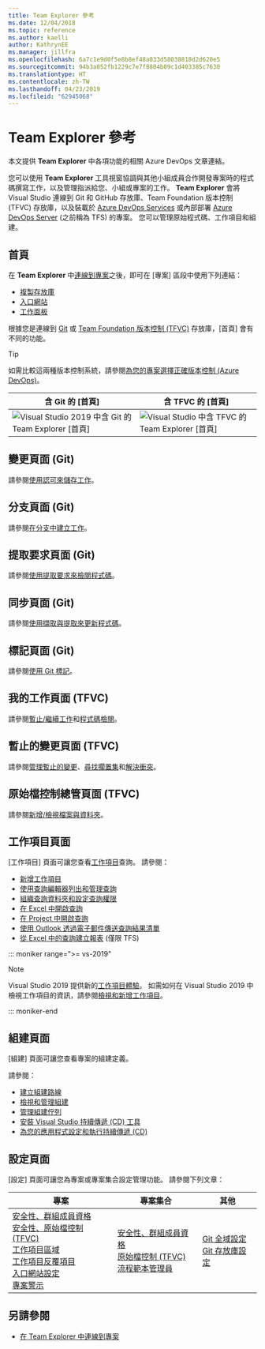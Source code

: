 ```yaml
---
title: Team Explorer 參考
ms.date: 12/04/2018
ms.topic: reference
ms.author: kaelli
author: KathrynEE
ms.manager: jillfra
ms.openlocfilehash: 6a7c1e9d0f5e8b8ef48a033d58038818d2d620e5
ms.sourcegitcommit: 94b3a052fb1229c7e7f8804b09c1d403385c7630
ms.translationtype: HT
ms.contentlocale: zh-TW
ms.lasthandoff: 04/23/2019
ms.locfileid: "62945068"
---
```

# <a name="team-explorer-reference"></a>Team Explorer 參考

本文提供 **Team Explorer** 中各項功能的相關 Azure DevOps 文章連結。

您可以使用 **Team Explorer** 工具視窗協調與其他小組成員合作開發專案時的程式碼撰寫工作，以及管理指派給您、小組或專案的工作。 **Team Explorer** 會將 Visual Studio 連線到 Git 和 GitHub 存放庫、Team Foundation 版本控制 (TFVC) 存放庫，以及裝載於 [Azure DevOps Services](/azure/devops/user-guide/what-is-azure-devops-services) 或內部部署 [Azure DevOps Server](/tfs/index) (之前稱為 TFS) 的專案。 您可以管理原始程式碼、工作項目和組建。

## <a name="home-page"></a>首頁

在 **Team Explorer** 中[連線到專案](../connect-team-project.md)之後，即可在 [專案] 區段中使用下列連結：

- [複製存放庫](/azure/devops/repos/git/clone)
- [入口網站](/azure/devops/project/navigation/index)
- [工作面板](/azure/devops/boards/sprints/task-board)

根據您是連線到 [Git](/azure/devops/repos/git/gitquickstart?view=vsts&tabs=visual-studio) 或 [Team Foundation 版本控制 (TFVC)](/azure/devops/repos/tfvc/overview) 存放庫，[首頁] 會有不同的功能。

> [!TIP]
> 如需比較這兩種版本控制系統，請參閱[為您的專案選擇正確版本控制 (Azure DevOps)](/azure/devops/repos/tfvc/comparison-git-tfvc)。

| 含 Git 的 [首頁] | 含 TFVC 的 [首頁] |
| - | - |
| ![Visual Studio 2019 中含 Git 的 Team Explorer [首頁]](media/team-explorer-reference/team-explorer-git.png) | ![Visual Studio 中含 TFVC 的 Team Explorer [首頁]](media/team-explorer-reference/team-explorer-tfvc.png) |

## <a name="changes-page-git"></a>變更頁面 (Git)

請參閱[使用認可來儲存工作](/azure/devops/repos/git/commits)。

## <a name="branches-page-git"></a>分支頁面 (Git)

請參閱[在分支中建立工作](/azure/devops/repos/git/branches)。

## <a name="pull-requests-page-git"></a>提取要求頁面 (Git)

請參閱[使用提取要求來檢閱程式碼](/azure/devops/repos/git/pullrequest)。

## <a name="sync-page-git"></a>同步頁面 (Git)

請參閱[使用擷取與提取來更新程式碼](/azure/devops/repos/git/pulling)。

## <a name="tags-page-git"></a>標記頁面 (Git)

請參閱[使用 Git 標記](/azure/devops/repos/git/git-tags)。

## <a name="my-work-page-tfvc"></a>我的工作頁面 (TFVC)

請參閱[暫止/繼續工作](/azure/devops/repos/tfvc/suspend-your-work-manage-your-shelvesets)和[程式碼檢閱](/azure/devops/repos/tfvc/day-life-alm-developer-suspend-work-fix-bug-conduct-code-review)。

## <a name="pending-changes-page-tfvc"></a>暫止的變更頁面 (TFVC)

請參閱[管理暫止的變更](/azure/devops/repos/tfvc/develop-code-manage-pending-changes)、[尋找擱置集](/azure/devops/repos/tfvc/suspend-your-work-manage-your-shelvesets)和[解決衝突](/azure/devops/repos/tfvc/resolve-team-foundation-version-control-conflicts)。

## <a name="source-control-explorer-page-tfvc"></a>原始檔控制總管頁面 (TFVC)

請參閱[新增/檢視檔案與資料夾](/azure/devops/repos/tfvc/add-files-server)。

## <a name="work-items-page"></a>工作項目頁面

[工作項目] 頁面可讓您查看[工作項目](/azure/devops/boards/work-items/about-work-items)查詢。 請參閱：

- [新增工作項目](/azure/devops/boards/backlogs/add-work-items)
- [使用查詢編輯器列出和管理查詢](/azure/devops/boards/queries/using-queries)
- [組織查詢資料夾和設定查詢權限](/azure/devops/boards/queries/set-query-permissions)
- [在 Excel 中開啟查詢](/azure/devops/boards/backlogs/office/bulk-add-modify-work-items-excel)
- [在 Project 中開啟查詢](/azure/devops/boards/backlogs/office/create-your-backlog-tasks-using-project)
- [使用 Outlook 透過電子郵件傳送查詢結果清單](/azure/devops/boards/queries/share-plans)
- [從 Excel 中的查詢建立報表](/azure/devops/report/excel/create-status-and-trend-excel-reports) (僅限 TFS)

::: moniker range=">= vs-2019"

> [!NOTE]
> Visual Studio 2019 提供新的[工作項目體驗](/azure/devops/boards/work-items/set-work-item-experience-vs)。 如需如何在 Visual Studio 2019 中檢視工作項目的資訊，請參閱[檢視和新增工作項目](/azure/devops/boards/work-items/view-add-work-items)。

::: moniker-end

## <a name="builds-page"></a>組建頁面

[組建] 頁面可讓您查看專案的組建定義。

請參閱：

- [建立組建路線](/azure/devops/pipelines/tasks/index)
- [檢視和管理組建](/azure/devops/pipelines/overview)
- [管理組建佇列](/azure/devops/pipelines/agents/pools-queues)
- [安裝 Visual Studio 持續傳遞 (CD) 工具](/azure/devops/pipelines/apps/cd/azure/aspnet-core-to-acr#install-continuous-delivery-cd-tools-for-visual-studio-2017)
- [為您的應用程式設定和執行持續傳遞 (CD)](/azure/devops/pipelines/apps/cd/azure/aspnet-core-to-acr#configure-and-execute-continuous-delivery-cd-for-your-app)

## <a name="settings-page"></a>設定頁面

[設定] 頁面可讓您為專案或專案集合設定管理功能。 請參閱下列文章：

| 專案 | 專案集合 | 其他 |
| - | - | - |
| [安全性、群組成員資格](/azure/devops/organizations/security/set-project-collection-level-permissions)<br/>[安全性、原始檔控制 (TFVC)](/azure/devops/organizations/security/set-git-tfvc-repository-permissions)<br/>[工作項目區域](/azure/devops/organizations/settings/set-area-paths)<br/>[工作項目反覆項目](/azure/devops/organizations/settings/set-iteration-paths-sprints)<br/>[入口網站設定](/azure/devops/report/sharepoint-dashboards/configure-or-add-a-project-portal)<br/>[專案警示](/azure/devops/notifications/howto-manage-team-notifications) | [安全性、群組成員資格](/azure/devops/organizations/security/set-project-collection-level-permissions)<br/>[原始檔控制 (TFVC)](/azure/devops/repos/tfvc/decide-between-using-local-server-workspace)<br/>[流程範本管理員](/azure/devops/boards/work-items/guidance/manage-process-templates) | [Git 全域設定](/azure/devops/repos/git/git-config)<br/>[Git 存放庫設定](/azure/devops/repos/git/git-config) |

## <a name="see-also"></a>另請參閱

- [在 Team Explorer 中連線到專案](../../ide/connect-team-project.md)